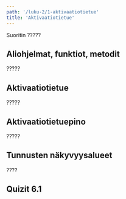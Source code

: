 ```yaml
---
path: '/luku-2/1-aktivaatiotietue'
title: 'Aktivaatiotietue'
---
```


<div>
<lead>Suoritin ????? </lead>
</div>

## Aliohjelmat, funktiot, metodit
?????

## Aktivaatiotietue
?????

## Aktivaatiotietuepino
?????

## Tunnusten näkyvyysalueet
????

## Quizit 6.1
<!-- quiz 6.1.??: ???? -->

<div><quiznator id="????"></quiznator></div>
